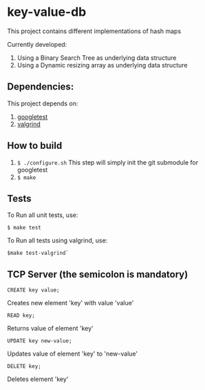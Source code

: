 # key-value-db
This project contains different implementations of hash maps

Currently developed:
  1.  Using a Binary Search Tree as underlying data structure
  2.  Using a Dynamic resizing array as underlying data structure

## Dependencies:
  This project depends on:
  1.  [googletest](https://github.com/google/googletest) 
  2.  [valgrind](http://valgrind.org/)

## How to build
1.  `$ ./configure.sh`
  This step will simply init the git submodule for googletest
2.  `$ make`

## Tests
To Run all unit tests, use:

    $ make test
 
To Run all tests using valgrind, use:

    $make test-valgrind`
  
## TCP Server (the semicolon is mandatory)

`CREATE key value;`

  Creates new element 'key' with value 'value'

`READ key;`

  Returns value of element 'key'

`UPDATE key new-value;`

  Updates value of element 'key' to 'new-value'

`DELETE key;`

  Deletes element 'key'
